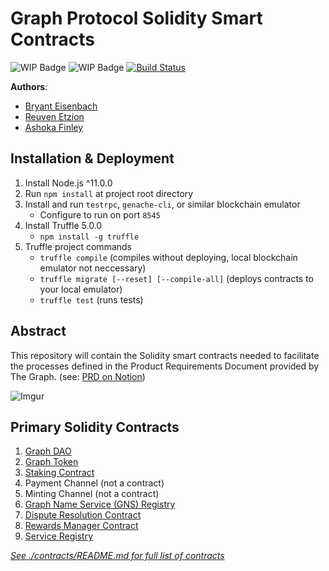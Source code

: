# Graph Protocol Solidity Smart Contracts

![WIP Badge](https://img.shields.io/badge/version-0.0.1-lightgrey.svg)
![WIP Badge](https://img.shields.io/badge/status-wip-yellowgreen.svg)
[![Build Status](https://travis-ci.com/graphprotocol/contracts.svg?token=wbxCaTb68vuvzoN4HDgt&branch=master)](https://travis-ci.com/graphprotocol/contracts)

**Authors**:
 - [Bryant Eisenbach](github.com/fubuloubu)
 - [Reuven Etzion](github.com/retzion)
 - [Ashoka Finley](github.com/shkfnly)

## Installation &amp; Deployment
1. Install Node.js ^11.0.0
1. Run `npm install` at project root directory
1. Install and run `testrpc`, `genache-cli`, or similar blockchain emulator
    - Configure to run on port `8545`
1. Install Truffle 5.0.0
    - ```npm install -g truffle```
1. Truffle project commands
    - ```truffle compile``` (compiles without deploying, local blockchain emulator not neccessary)
    - ```truffle migrate [--reset] [--compile-all]``` (deploys contracts to your local emulator)
    - ```truffle test``` (runs tests)

## Abstract
This repository will contain the Solidity smart contracts needed to facilitate the processes defined in the Product Requirements Document provided by The Graph.
(see: [PRD on Notion](https://www.notion.so/Hybrid-POC-Smart-Contracts-18646757d3644f73bf9fdfb2e98b93eb))

![Imgur](https://i.imgur.com/9uwiie1.png)


## Primary Solidity Contracts
1. [Graph DAO](./contracts/Governance.sol)
1. [Graph Token](./contracts/GraphToken.sol)
1. [Staking Contract](./contracts/Staking.sol)
1. Payment Channel (not a contract)
1. Minting Channel (not a contract)
1. [Graph Name Service (GNS) Registry](./contracts/GNS.sol)
1. [Dispute Resolution Contract](./contracts/DisputeManager.sol)
1. [Rewards Manager Contract](./contracts/RewardsManager.sol)
1. [Service Registry](./contracts/ServiceRegistry.sol)

*[See ./contracts/README.md for full list of contracts](./contracts/)*

